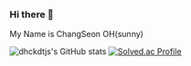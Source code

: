 ### Hi there 👋

My Name is ChangSeon OH(sunny)

![dhckdtjs's GitHub stats](https://github-readme-stats.vercel.app/api?username=dhckdtjs&theme=dark&show_icons=true)
[![Solved.ac Profile](http://mazassumnida.wtf/api/v2/generate_badge?boj=aceocs97)](https://solved.ac/aceocs97/)
